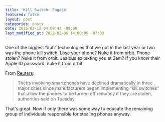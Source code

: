 ```yaml
---
title: 'Kill Switch: Engage'
featured: false
layout: post
categories: posts
date: 2015-02-12 04:09:43 -08:00
last_modified_at: 2022-02-06 14:00:00 -07:00
---
```


One of the biggest “duh” technologies that we got in the last year or two was the phone kill switch. Lose your phone? Nuke it from orbit. Phone stolen? Nuke it from orbit. Jealous ex texting you at 3am? If you know their Apple ID password, nuke it from orbit.

From [Reuters](http://mobile.reuters.com/article/idUSKBN0LF09520150211?irpc=932):

> Thefts involving smartphones have declined dramatically in three major cities since manufacturers began implementing “kill switches” that allow the phones to be turned off remotely if they are stolen, authorities said on Tuesday.

That's great. Now if only there was some way to educate the remaining group of individuals responsible for stealing phones anyway.


